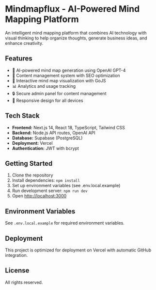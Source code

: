 # Mindmapflux - AI-Powered Mind Mapping Platform

An intelligent mind mapping platform that combines AI technology with visual thinking to help organize thoughts, generate business ideas, and enhance creativity.

## Features

- 🧠 AI-powered mind map generation using OpenAI GPT-4
- 📝 Content management system with SEO optimization
- 🎨 Interactive mind map visualization with GoJS
- 📊 Analytics and usage tracking
- 🔒 Secure admin panel for content management
- 📱 Responsive design for all devices

## Tech Stack

- **Frontend:** Next.js 14, React 18, TypeScript, Tailwind CSS
- **Backend:** Node.js API routes, OpenAI API
- **Database:** Supabase (PostgreSQL)
- **Deployment:** Vercel
- **Authentication:** JWT with bcrypt

## Getting Started

1. Clone the repository
2. Install dependencies: `npm install`
3. Set up environment variables (see .env.local.example)
4. Run development server: `npm run dev`
5. Open [http://localhost:3000](http://localhost:3000)

## Environment Variables

See `.env.local.example` for required environment variables.

## Deployment

This project is optimized for deployment on Vercel with automatic GitHub integration.

## License

All rights reserved.
